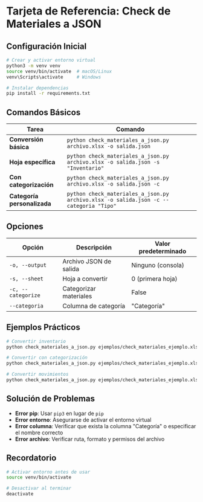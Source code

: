# Tarjeta de Referencia: Check de Materiales a JSON

## Configuración Inicial

```bash
# Crear y activar entorno virtual
python3 -m venv venv
source venv/bin/activate  # macOS/Linux
venv\Scripts\activate     # Windows

# Instalar dependencias
pip install -r requirements.txt
```

## Comandos Básicos

| Tarea | Comando |
|-------|---------|
| **Conversión básica** | `python check_materiales_a_json.py archivo.xlsx -o salida.json` |
| **Hoja específica** | `python check_materiales_a_json.py archivo.xlsx -o salida.json -s "Inventario"` |
| **Con categorización** | `python check_materiales_a_json.py archivo.xlsx -o salida.json -c` |
| **Categoría personalizada** | `python check_materiales_a_json.py archivo.xlsx -o salida.json -c --categoria "Tipo"` |

## Opciones

| Opción | Descripción | Valor predeterminado |
|--------|-------------|----------------------|
| `-o, --output` | Archivo JSON de salida | Ninguno (consola) |
| `-s, --sheet` | Hoja a convertir | 0 (primera hoja) |
| `-c, --categorize` | Categorizar materiales | False |
| `--categoria` | Columna de categoría | "Categoría" |

## Ejemplos Prácticos

```bash
# Convertir inventario
python check_materiales_a_json.py ejemplos/check_materiales_ejemplo.xlsx -o ejemplos/inventario.json -s "Inventario"

# Convertir con categorización
python check_materiales_a_json.py ejemplos/check_materiales_ejemplo.xlsx -o ejemplos/inventario_categorizado.json -s "Inventario" -c

# Convertir movimientos
python check_materiales_a_json.py ejemplos/check_materiales_ejemplo.xlsx -o ejemplos/movimientos.json -s "Movimientos"
```

## Solución de Problemas

- **Error pip**: Usar `pip3` en lugar de `pip`
- **Error entorno**: Asegurarse de activar el entorno virtual
- **Error columna**: Verificar que exista la columna "Categoría" o especificar el nombre correcto
- **Error archivo**: Verificar ruta, formato y permisos del archivo

## Recordatorio

```bash
# Activar entorno antes de usar
source venv/bin/activate

# Desactivar al terminar
deactivate
``` 